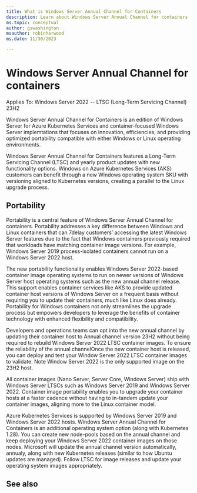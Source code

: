 ```yaml
---
title: What is Windows Server Annual Channel for Containers 
description: Learn about Windows Server Annual Channel for containers 
ms.topic: conceptual
author: gswashington
msauthor: robinharwood
ms.date: 11/30/2023

---
```


# Windows Server Annual Channel for containers

Applies To: Windows Server 2022 -- LTSC (Long-Term Servicing Channel) 23H2
<!-- Need to clarify with Heidi or Robin on how to stipulate applicable versions of Windows Server here; the LTSC versions as I understand it apply to Windows 10 Enterprise OS  -->

Windows Server Annual Channel for Containers is an edition of Windows Server for Azure Kubernetes Services and container-focused Windows Server implemtations that focuses on innovation, efficiencies, and providing optimized portability compatible with either Windows or Linux operating environments.

Windows Server Annual Channel for Containers features a Long-Term Servicing Channel (LTSC) and yearly product updates with new functionality options. Windows on Azure Kubernetes Services (AKS) customers can benefit through a new Windows operating system SKU with versioning aligned to Kubernetes versions, creating a parallel to the Linux upgrade process.

## Portability

Portability is a central feature of Windows Server Annual Channel for containers. Portability addresses a key difference between Windows and Linux containers that can 7delay customers’ accessing the latest Windows Server features due to the fact that Windows containers previously required that workloads have matching container image versions. For example, Windows Server 2019 process-isolated containers cannot run on a Windows Server 2022 host.

The new portability functionality enables Windows Server 2022-based container image operating systems to run on newer versions of Windows Server host operating systems such as the new annual channel release. This support enables container services like AKS to provide updated container host versions of Windows Server on a frequent basis without requiring you to update their containers, much like Linux does already. Portability for Windows containers not only streamlines the upgrade process but empowers developers to leverage the benefits of container technology with enhanced flexibility and compatibility.

Developers and operations teams can opt into the new annual channel by updating their container host to Annual channel version 23H2 without being required to rebuild Windows Server 2022 LTSC container images. To ensure the reliability of the annual channelOnce the new container host is released, you can deploy and test your Window Server 2022 LTSC container images to validate. Note Window Server 2022 is the only supported image on the 23H2 host.

All container images (Nano Server, Server Core, Windows Server) ship with Windows Server LTSCs such as Windows Server 2019 and Windows Server 2022. Container image portability enables you to upgrade your container hosts at a faster cadence without having to in-tandem update your container images, aligning more to the Linux container model.

Azure Kubernetes Services is supported by Windows Server 2019 and Windows Server 2022 hosts. Windows Server Annual Channel for Containers is an additional operating system option (along with Kubernetes 1.28). You can create new node-pools based on the annual channel and keep deploying your Windows Server 2022 container images on those nodes. Microsoft will update the annual channel version automatically, annualy, along with new Kubernetes releases (similar to how Ubuntu updates are managed). Follow LTSC for image releases and update your operating system images appropriately.

## See also

[](.md)

[](.md)